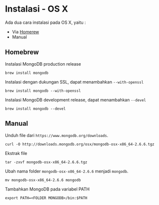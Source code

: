 # Instalasi - OS X

Ada dua cara instalasi pada OS X, yaitu :

- Via [Homerew](http://brew.sh/)
- Manual

## Homebrew

Instalasi MongoDB production release

    brew install mongodb
    
Instalasi dengan dukungan SSL, dapat menambahkan `--with-openssl`

    brew install mongodb --with-openssl

Instalasi MongoDB development release, dapat menambahkan `--devel`

    brew install mongodb --devel
    
    
## Manual

Unduh file dari `https://www.mongodb.org/downloads`.

    curl -O http://downloads.mongodb.org/osx/mongodb-osx-x86_64-2.6.6.tgz

Ekstrak file

    tar -zxvf mongodb-osx-x86_64-2.6.6.tgz

Ubah nama folder `mongodb-osx-x86_64-2.6.6` menjadi `mongodb`.

    mv mongodb-osx-x86_64-2.6.6 mongodb

Tambahkan MongoDB pada variabel PATH

    export PATH=<FOLDER MONGODB>/bin:$PATH


















